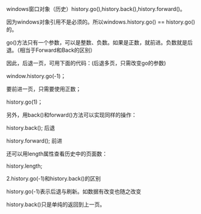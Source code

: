 windows窗口对象（历史）history.go(),history.back(),history.forward()。

   因为windows对象引用不是必须的。所以windows.history.go() == history.go()的。

 go()方法只有一个参数，可以是整数、负数。如果是正数，就前进。负数就是后退。（相当于Forward和Back的区别）

 因此，后退一页，可用下面的代码：(后退多页，只需改变go的参数)

  window.history.go(-1)；

要前进一页，只需要使用正数；

 history.go(1)；

 另外，用back()和forward()方法可以实现同样的操作：

   history.back();   后退

  history.forward(); 前进

还可以用length属性查看历史中的页面数：

 history.length;

2.history.go(-1)和history.back()的区别

 history.go(-1)表示后退与刷新。如数据有改变也随之改变

 history.back()只是单纯的返回到上一页。